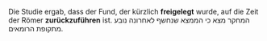 Die Studie ergab, dass der Fund, der kürzlich **freigelegt** wurde, auf die Zeit der Römer **zurückzuführen** ist.
המחקר מצא כי הממצא שנחשף לאחרונה נובע מתקופת הרומאים.
